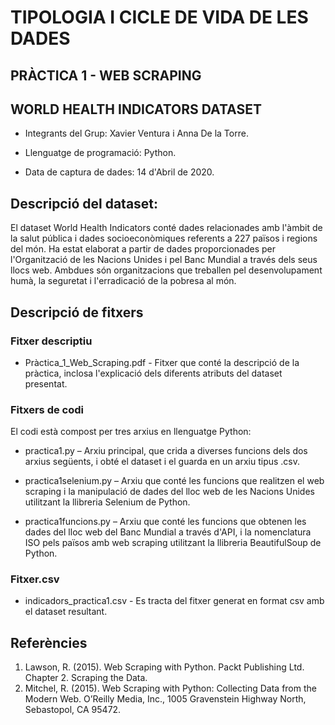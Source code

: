 # TIPOLOGIA I CICLE DE VIDA DE LES DADES

## PRÀCTICA 1 - WEB SCRAPING 

## WORLD HEALTH INDICATORS DATASET

- Integrants del Grup: Xavier Ventura i Anna De la Torre.

- Llenguatge de programació: Python.

- Data de captura de dades: 14 d'Abril de 2020.


## Descripció del dataset:

El dataset World Health Indicators conté dades relacionades amb l'àmbit de la salut pública i dades socioeconòmiques referents a 227 països i regions del món. Ha estat elaborat a partir de dades proporcionades per l'Organització de les Nacions Unides i pel Banc Mundial a través dels seus llocs web. Ambdues són organitzacions que treballen pel desenvolupament humà, la seguretat i l'erradicació de la pobresa al món.


## Descripció de fitxers

### Fitxer descriptiu

- Pràctica_1_Web_Scraping.pdf - Fitxer que conté la descripció de la pràctica, inclosa l'explicació dels diferents atributs del dataset presentat.

### Fitxers de codi

El codi està compost per tres arxius en llenguatge Python:

- practica1.py – Arxiu principal, que crida a diverses funcions dels dos arxius següents, i obté el dataset i el guarda en un arxiu tipus .csv.

- practica1selenium.py – Arxiu que conté les funcions que realitzen el web scraping i la manipulació de dades del lloc web de les Nacions Unides utilitzant la llibreria Selenium de Python.

- practica1funcions.py – Arxiu que conté les funcions que obtenen les dades del lloc web del Banc Mundial a través d'API, i la nomenclatura ISO pels països amb web scraping utilitzant la llibreria BeautifulSoup de Python.

### Fitxer.csv

- indicadors_practica1.csv - Es tracta del fitxer generat en format csv amb el dataset resultant.


## Referències

1. Lawson, R. (2015). Web Scraping with Python. Packt Publishing Ltd. Chapter 2. Scraping the Data.
2. Mitchel, R. (2015). Web Scraping with Python: Collecting Data from the Modern Web. O’Reilly Media, Inc., 1005 Gravenstein Highway North, Sebastopol, CA 95472.

